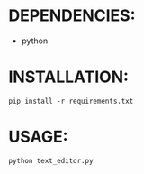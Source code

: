 # DEPENDENCIES:
 - python

# INSTALLATION:
 ```
 pip install -r requirements.txt
 ```

# USAGE:
```python text_editor.py```

